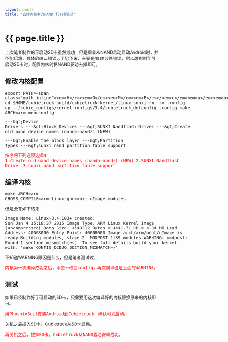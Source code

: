 ```yaml
---
layout: posts
title: "去掉内核中的NAND flash驱动"
---
```

# {{ page.title }}
上次笔者制作的可启动SD卡虽然成功，但是重新从NAND启动启动Android时，并不能启动，具体的串口错误忘了记下来，主要是flash分区错误，所以想到制作可启动SD卡时，配置内核时把NAND驱动去掉即可。

## 修改内核配置
<xmp class="prettyprint linenums">export PATH=$HOME/cubietruck-build/cubietruck-uboot/u-boot-sunxi/tools:$PATH
cd $HOME/cubietruck-build/cubietruck-kernel/linux-sunxi
rm -rv .config
cp ../cubie_configs/kernel-configs/3.4/cubietruck_defconfig .config
make ARCH=arm menuconfig</xmp>
<xmp class="my_xmp_class">--->Device Drivers
    --->Block Devices
        --->SUNXI Nandflash Driver
        --->Create old nand device names (nanda-nandz) (NEW)</xmp>
<xmp class="my_xmp_class">--->Enable the block layer
    --->Partition Types
        --->sunxi nand partition table support</xmp>
<xmp style="color: red; font-size: 14px;" class="my_xmp_class">按序将下列选项选择N
1.Create old nand device names (nanda-nandz) (NEW)
2.SUNXI Nandflash Driver
3.sunxi nand partition table support</xmp>
## 编译内核
<xmp class="prettyprint linenums">make ARCH=arm CROSS_COMPILE=arm-linux-gnueabi- uImage modules</xmp>
但是会有如下结果
<xmp class="prettyprint linenums">Image Name:   Linux-3.4.103+
Created:      Sun Jan  4 15:18:37 2015
Image Type:   ARM Linux Kernel Image (uncompressed)
Data Size:    4548312 Bytes = 4441.71 kB = 4.34 MB
Load Address: 40008000
Entry Point:  40008000
  Image arch/arm/boot/uImage is ready
  Building modules, stage 2.
  MODPOST 1139 modules
WARNING: modpost: Found 1 section mismatch(es).
To see full details build your kernel with:
'make CONFIG_DEBUG_SECTION_MISMATCH=y'</xmp>
不知道WARNING原因是什么，但是笔者测试过，<xmp style="color: red; font-size: 14px;" class="my_xmp_class">内核第一次编译成功之后，即使不改变config，再次编译也是上面的WARNING。</xmp>
## 测试
如果已经制作好了可启动的SD卡，只需要用这次编译好的内核替换原来的内核即可。
<xmp style="color: red; font-size: 14px;" class="my_xmp_class">用PhoenixSuit安装Android到Cubietruck，确认可以启动。</xmp>
关机之后插入SD卡，Cubietruck从SD卡启动。
<xmp style="color: red; font-size: 14px;" class="my_xmp_class">再关机之后，拔掉SD卡，Cubietruck从NAND启动安卓成功。</xmp>